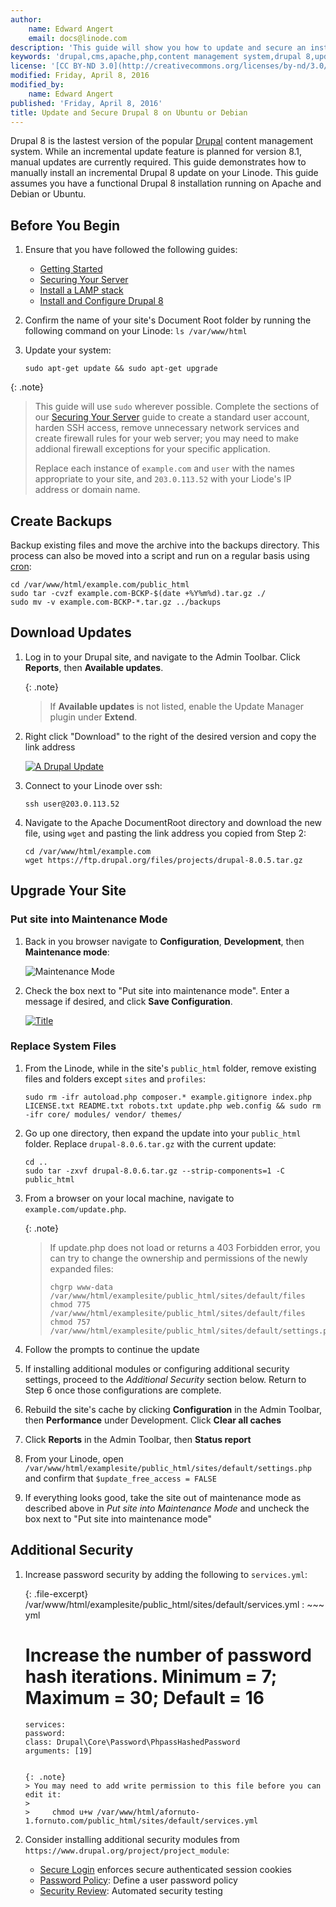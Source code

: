 ```yaml
---
author:
    name: Edward Angert
    email: docs@linode.com
description: 'This guide will show you how to update and secure an installation of Drupal 8 CMS on your Linode running Ubuntu or Debian.'
keywords: 'drupal,cms,apache,php,content management system,drupal 8,update'
license: '[CC BY-ND 3.0](http://creativecommons.org/licenses/by-nd/3.0/us/)'
modified: Friday, April 8, 2016
modified_by:
    name: Edward Angert
published: 'Friday, April 8, 2016'
title: Update and Secure Drupal 8 on Ubuntu or Debian
---
```


Drupal 8 is the lastest version of the popular [Drupal](https://www.drupal.org/) content management system. While an incremental update feature is planned for version 8.1, manual updates are currently required. This guide demonstrates how to manually install an incremental Drupal 8 update on your Linode. This guide assumes you have a functional Drupal 8 installation running on Apache and Debian or Ubuntu.

## Before You Begin

1.  Ensure that you have followed the following guides:

    -   [Getting Started](/docs/getting-started)
    -   [Securing Your Server](/docs/security/securing-your-server)
    -   [Install a LAMP stack](/docs/websites/lamp/lamp-on-ubuntu-14-04) 
    -   [Install and Configure Drupal 8](/docs/websites/cms/install-and-configure-drupal-8)

2.  Confirm the name of your site's Document Root folder by running the following command on your Linode: ``ls /var/www/html``

3.  Update your system:

        sudo apt-get update && sudo apt-get upgrade

{: .note}
>
>  This guide will use `sudo` wherever possible. Complete the sections of our [Securing Your Server](/docs/security/securing-your-server) guide to create a standard user account, harden SSH access, remove unnecessary network services and create firewall rules for your web server; you may need to make addional firewall exceptions for your specific application.
>
>Replace each instance of ``example.com`` and ``user`` with the names appropriate to your site, and `203.0.113.52` with your Liode's IP address or domain name.

## Create Backups

Backup existing files and move the archive into the backups directory. This process can also be moved into a script and run on a regular basis using [cron](docs/tools-reference/tools/schedule-tasks-with-cron):

    cd /var/www/html/example.com/public_html
    sudo tar -cvzf example.com-BCKP-$(date +%Y%m%d).tar.gz ./
    sudo mv -v example.com-BCKP-*.tar.gz ../backups

## Download Updates 

1.  Log in to your Drupal site, and navigate to the Admin Toolbar. Click **Reports**, then **Available updates**.

    {: .note}
    > If **Available updates** is not listed, enable the Update Manager plugin under **Extend**.

2.  Right click "Download" to the right of the desired version and copy the link address

    [![A Drupal Update](/docs/assets/drupal-updates-download-small.png)](/docs/assets/drupal-updates-download.png)

3.  Connect to your Linode over ssh:

        ssh user@203.0.113.52

4.  Navigate to the Apache DocumentRoot directory and download the new file, using `wget` and pasting the link address you copied from Step 2:

        cd /var/www/html/example.com
        wget https://ftp.drupal.org/files/projects/drupal-8.0.5.tar.gz

## Upgrade Your Site

###  Put site into Maintenance Mode

1.  Back in you browser navigate to **Configuration**, **Development**, then **Maintenance mode**:

    ![Maintenance Mode](/docs/assets/drupal-updates-maintenance.png)

2.  Check the box next to "Put site into maintenance mode". Enter a message if desired, and click **Save Configuration**.

    [![Title](/docs/assets/drupal-updates-maintenance2-small.png)](/docs/assets/drupal-updates-maintenance2.png)

### Replace System Files

1.  From the Linode, while in the site's `public_html` folder, remove existing files and folders except `sites` and `profiles`:

        sudo rm -ifr autoload.php composer.* example.gitignore index.php LICENSE.txt README.txt robots.txt update.php web.config && sudo rm -ifr core/ modules/ vendor/ themes/

2.  Go up one directory, then expand the update into your `public_html` folder. Replace `drupal-8.0.6.tar.gz` with the current update:

        cd ..
        sudo tar -zxvf drupal-8.0.6.tar.gz --strip-components=1 -C public_html

3.  From a browser on your local machine, navigate to `example.com/update.php`.

    {: .note}
    >If update.php does not load or returns a 403 Forbidden error, you can try to change the ownership and permissions of the newly expanded files:
    >
    >~~~
    >chgrp www-data /var/www/html/examplesite/public_html/sites/default/files
    >chmod 775 /var/www/html/examplesite/public_html/sites/default/files
    >chmod 757 /var/www/html/examplesite/public_html/sites/default/settings.php
    >~~~

4.  Follow the prompts to continue the update

5.  If installing additional modules or configuring additional security settings, proceed to the *Additional Security* section below. Return to Step 6 once those configurations are complete.

6.  Rebuild the site's cache by clicking **Configuration** in the Admin Toolbar, then **Performance** under Development. Click **Clear all caches**

7.  Click **Reports** in the Admin Toolbar, then **Status report** 

8.  From your Linode, open ``/var/www/html/examplesite/public_html/sites/default/settings.php`` and confirm that ``$update_free_access = FALSE``

9.  If everything looks good, take the site out of maintenance mode as described above in *Put site into Maintenance Mode* and uncheck the box next to "Put site into maintenance mode"

## Additional Security 

1.  Increase password security by adding the following to `services.yml`:

    {: .file-excerpt}
    /var/www/html/examplesite/public_html/sites/default/services.yml
    : ~~~ yml
      # Increase the number of password hash iterations. Minimum = 7; Maximum = 30; Default = 16
        services:
        password:
        class: Drupal\Core\Password\PhpassHashedPassword
        arguments: [19]
      ~~~

      {: .note}
      > You may need to add write permission to this file before you can edit it:
      >
      >     chmod u+w /var/www/html/afornuto-1.fornuto.com/public_html/sites/default/services.yml

2. Consider installing additional security modules from ``https://www.drupal.org/project/project_module``:
    * [Secure Login](https://www.drupal.org/project/securelogin) enforces secure authenticated session cookies
    * [Password Policy](https://www.drupal.org/project/password_policy): Define a user password policy
    * [Security Review](https://www.drupal.org/project/security_review): Automated security testing
